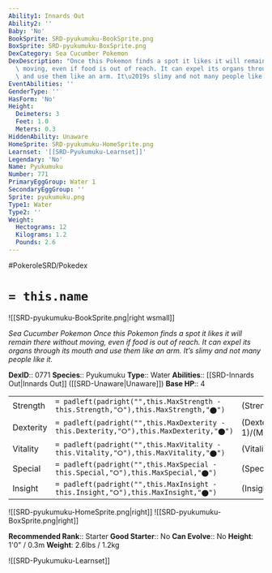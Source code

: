 ```yaml
---
Ability1: Innards Out
Ability2: ''
Baby: 'No'
BookSprite: SRD-pyukumuku-BookSprite.png
BoxSprite: SRD-pyukumuku-BoxSprite.png
DexCategory: Sea Cucumber Pokemon
DexDescription: "Once this Pokemon finds a spot it likes it will remain there without\
  \ moving, even if food is out of reach. It can expel its organs through its mouth\
  \ and use them like an arm. It\u2019s slimy and not many people like it."
EventAbilities: ''
GenderType: ''
HasForm: 'No'
Height:
  Deimeters: 3
  Feet: 1.0
  Meters: 0.3
HiddenAbility: Unaware
HomeSprite: SRD-pyukumuku-HomeSprite.png
Learnset: '[[SRD-Pyukumuku-Learnset]]'
Legendary: 'No'
Name: Pyukumuku
Number: 771
PrimaryEggGroup: Water 1
SecondaryEggGroup: ''
Sprite: pyukumuku.png
Type1: Water
Type2: ''
Weight:
  Hectograms: 12
  Kilograms: 1.2
  Pounds: 2.6
---
```


#PokeroleSRD/Pokedex

# `= this.name`

![[SRD-pyukumuku-BookSprite.png|right wsmall]]

*Sea Cucumber Pokemon*
*Once this Pokemon finds a spot it likes it will remain there without moving, even if food is out of reach. It can expel its organs through its mouth and use them like an arm. It’s slimy and not many people like it.*

**DexID**:: 0771
**Species**:: Pyukumuku
**Type**:: Water
**Abilities**:: [[SRD-Innards Out|Innards Out]] ([[SRD-Unaware|Unaware]])
**Base HP**:: 4

|           |                                                                                        |                                          |
| --------- | -------------------------------------------------------------------------------------- | ---------------------------------------- |
| Strength  | `= padleft(padright("",this.MaxStrength - this.Strength,"⭘"),this.MaxStrength,"⬤")`    | (Strength::2)/(MaxStrength::4)   |
| Dexterity | `= padleft(padright("",this.MaxDexterity - this.Dexterity,"⭘"),this.MaxDexterity,"⬤")` | (Dexterity:: 1)/(MaxDexterity::1) |
| Vitality  | `= padleft(padright("",this.MaxVitality - this.Vitality,"⭘"),this.MaxVitality,"⬤")`    | (Vitality::3)/(MaxVitality::7)   |
| Special   | `= padleft(padright("",this.MaxSpecial - this.Special,"⭘"),this.MaxSpecial,"⬤")`       | (Special::1)/(MaxSpecial::3)     |
| Insight   | `= padleft(padright("",this.MaxInsight - this.Insight,"⭘"),this.MaxInsight,"⬤")`       | (Insight::3)/(MaxInsight::7)     |

![[SRD-pyukumuku-HomeSprite.png|right]]
![[SRD-pyukumuku-BoxSprite.png|right]]

**Recommended Rank**:: Starter
**Good Starter**:: No
**Can Evolve**:: No
**Height**: 1'0" / 0.3m
**Weight**: 2.6lbs / 1.2kg

![[SRD-Pyukumuku-Learnset]]